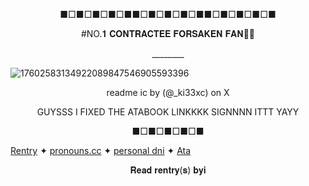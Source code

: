



<p align="center">
  ■□■□■□■□■■□■□■□■□■■□■□■□■□■
</p>



 <p align="center">
#NO.𝟏 𝐂𝐎𝐍𝐓𝐑𝐀𝐂𝐓𝐄𝐄 𝐅𝐎𝐑𝐒𝐀𝐊𝐄𝐍 𝐅𝐀𝐍💛🖤
</p>

<p align="center">
________
</p>

![17602583134922089847546905593396](https://github.com/user-attachments/assets/6201bb90-2f77-4363-a2b0-022449f1b759)

<p align="center">  
readme ic by (@_ki33xc) on X
</p>
  
<p align="center">
GUYSSS I FIXED THE ATABOOK LINKKKK SIGNNNN ITTT YAYY
<p>

<p align="center">
■□■□■□■□■
</p>

[Rentry](https://rentry.co/MyFedoraAndHisFedora) ✦ [pronouns.cc](https://pronouns.cc/@RADIANT_DAY)  ✦ [personal dni](https://rentry.co/q78ggnub) ✦ [Ata](https://zero-horizons.atabook.org/)

<p align="center">
𝐑𝐞𝐚𝐝 𝐫𝐞𝐧𝐭𝐫𝐲(𝐬) 𝐛𝐲𝐢
</p>
